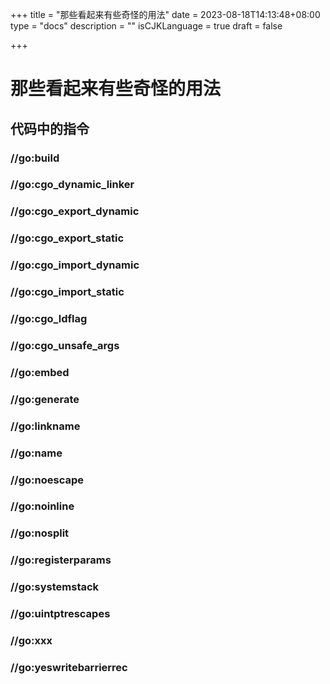 +++
title = "那些看起来有些奇怪的用法"
date = 2023-08-18T14:13:48+08:00
type = "docs"
description = ""
isCJKLanguage = true
draft = false

+++

# 那些看起来有些奇怪的用法



## 代码中的指令



### //go:build



### //go:cgo_dynamic_linker



### //go:cgo_export_dynamic



### //go:cgo_export_static



### //go:cgo_import_dynamic



### //go:cgo_import_static



### //go:cgo_ldflag



### //go:cgo_unsafe_args





### //go:embed



### //go:generate



### //go:linkname



### //go:name



### //go:noescape





### //go:noinline



### //go:nosplit



### //go:registerparams



### //go:systemstack



### //go:uintptrescapes



### //go:xxx



### //go:yeswritebarrierrec



